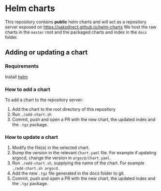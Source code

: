 # Helm charts

This repository contains **public** helm charts and will act as a repository server exposed on https://saksdirect.github.io/helm-charts
We host the raw charts in the `master` root and the packaged charts and index in the `docs` folder.

## Adding or updating a chart

### Requirements
Install [helm](https://helm.sh/) 

### How to add a chart

To add a chart to the repository server:
1. Add the chart to the root directory of this repository
2. Run `./add-chart.sh`
3. Commit, push and open a PR with the new chart, the updated index and the `.tgz` package. 

### How to update a chart

1. Modify the file(s) in the selected chart.
2. Bump the version in the relevant `Chart.yaml` file.  For example if updating argocd, change the version in `argocd/Chart.yaml`.
3. Run `./add-chart.sh`, supplying the name of the chart. For example `./add-chart.sh argocd`.
4. Add the new `.tgz` file generated in the docs folder to git.
5. Commit, push and open a PR with the new chart, the updated index and the `.tgz` package. 
